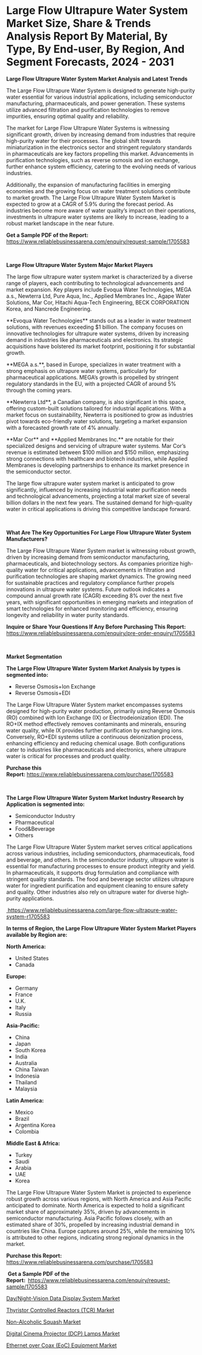 <p><h1>Large Flow Ultrapure Water System Market Size, Share & Trends Analysis Report By Material, By Type, By End-user, By Region, And Segment Forecasts, 2024 - 2031</h1></p><p><strong>Large Flow Ultrapure Water System Market Analysis and Latest Trends</strong></p>
<p><p>The Large Flow Ultrapure Water System is designed to generate high-purity water essential for various industrial applications, including semiconductor manufacturing, pharmaceuticals, and power generation. These systems utilize advanced filtration and purification technologies to remove impurities, ensuring optimal quality and reliability.</p><p>The market for Large Flow Ultrapure Water Systems is witnessing significant growth, driven by increasing demand from industries that require high-purity water for their processes. The global shift towards miniaturization in the electronics sector and stringent regulatory standards in pharmaceuticals are key factors propelling this market. Advancements in purification technologies, such as reverse osmosis and ion exchange, further enhance system efficiency, catering to the evolving needs of various industries.</p><p>Additionally, the expansion of manufacturing facilities in emerging economies and the growing focus on water treatment solutions contribute to market growth. The Large Flow Ultrapure Water System Market is expected to grow at a CAGR of 5.9% during the forecast period. As industries become more aware of water quality’s impact on their operations, investments in ultrapure water systems are likely to increase, leading to a robust market landscape in the near future.</p></p>
<p><strong>Get a Sample PDF of the Report:&nbsp;</strong> <a href="https://www.reliablebusinessarena.com/enquiry/request-sample/1705583?utm_campaign=1596&utm_medium=2&utm_source=Github&utm_content=ia&utm_term=21102024&utm_id=large-flow-ultrapure-water-system">https://www.reliablebusinessarena.com/enquiry/request-sample/1705583</a></p>
<p>&nbsp;</p>
<p><strong>Large Flow Ultrapure Water System Major Market Players</strong></p>
<p><p>The large flow ultrapure water system market is characterized by a diverse range of players, each contributing to technological advancements and market expansion. Key players include Evoqua Water Technologies, MEGA a.s., Newterra Ltd, Pure Aqua, Inc., Applied Membranes Inc., Agape Water Solutions, Mar Cor, Hitachi Aqua-Tech Engineering, BECK CORPORATION Korea, and Nancrede Engineering.</p><p>**Evoqua Water Technologies** stands out as a leader in water treatment solutions, with revenues exceeding $1 billion. The company focuses on innovative technologies for ultrapure water systems, driven by increasing demand in industries like pharmaceuticals and electronics. Its strategic acquisitions have bolstered its market footprint, positioning it for substantial growth.</p><p>**MEGA a.s.**, based in Europe, specializes in water treatment with a strong emphasis on ultrapure water systems, particularly for pharmaceutical applications. MEGA’s growth is propelled by stringent regulatory standards in the EU, with a projected CAGR of around 5% through the coming years.</p><p>**Newterra Ltd**, a Canadian company, is also significant in this space, offering custom-built solutions tailored for industrial applications. With a market focus on sustainability, Newterra is positioned to grow as industries pivot towards eco-friendly water solutions, targeting a market expansion with a forecasted growth rate of 4% annually.</p><p>**Mar Cor** and **Applied Membranes Inc.** are notable for their specialized designs and servicing of ultrapure water systems. Mar Cor’s revenue is estimated between $100 million and $150 million, emphasizing strong connections with healthcare and biotech industries, while Applied Membranes is developing partnerships to enhance its market presence in the semiconductor sector.</p><p>The large flow ultrapure water system market is anticipated to grow significantly, influenced by increasing industrial water purification needs and technological advancements, projecting a total market size of several billion dollars in the next few years. The sustained demand for high-quality water in critical applications is driving this competitive landscape forward.</p></p>
<p>&nbsp;</p>
<p><strong>What Are The Key Opportunities For Large Flow Ultrapure Water System Manufacturers?</strong></p>
<p><p>The Large Flow Ultrapure Water System market is witnessing robust growth, driven by increasing demand from semiconductor manufacturing, pharmaceuticals, and biotechnology sectors. As companies prioritize high-quality water for critical applications, advancements in filtration and purification technologies are shaping market dynamics. The growing need for sustainable practices and regulatory compliance further propels innovations in ultrapure water systems. Future outlook indicates a compound annual growth rate (CAGR) exceeding 8% over the next five years, with significant opportunities in emerging markets and integration of smart technologies for enhanced monitoring and efficiency, ensuring longevity and reliability in water purity standards.</p></p>
<p><strong>Inquire or Share Your Questions If Any Before Purchasing This Report:</strong> <a href="https://www.reliablebusinessarena.com/enquiry/pre-order-enquiry/1705583?utm_campaign=1596&utm_medium=2&utm_source=Github&utm_content=ia&utm_term=21102024&utm_id=large-flow-ultrapure-water-system">https://www.reliablebusinessarena.com/enquiry/pre-order-enquiry/1705583</a></p>
<p>&nbsp;</p>
<p><strong>Market Segmentation</strong></p>
<p><strong>The Large Flow Ultrapure Water System Market Analysis by types is segmented into:</strong></p>
<p><ul><li>Reverse Osmosis+Ion Exchange</li><li>Reverse Osmosis+EDI</li></ul></p>
<p><p>The Large Flow Ultrapure Water System market encompasses systems designed for high-purity water production, primarily using Reverse Osmosis (RO) combined with Ion Exchange (IX) or Electrodeionization (EDI). The RO+IX method effectively removes contaminants and minerals, ensuring water quality, while IX provides further purification by exchanging ions. Conversely, RO+EDI systems utilize a continuous deionization process, enhancing efficiency and reducing chemical usage. Both configurations cater to industries like pharmaceuticals and electronics, where ultrapure water is critical for processes and product quality.</p></p>
<p><strong>Purchase this Report:&nbsp;</strong><a href="https://www.reliablebusinessarena.com/purchase/1705583?utm_campaign=1596&utm_medium=2&utm_source=Github&utm_content=ia&utm_term=21102024&utm_id=large-flow-ultrapure-water-system">https://www.reliablebusinessarena.com/purchase/1705583</a></p>
<p>&nbsp;</p>
<p><strong>The Large Flow Ultrapure Water System Market Industry Research by Application is segmented into:</strong></p>
<p><ul><li>Semiconductor Industry</li><li>Pharmaceutical</li><li>Food&Beverage</li><li>Oithers</li></ul></p>
<p><p>The Large Flow Ultrapure Water System market serves critical applications across various industries, including semiconductors, pharmaceuticals, food and beverage, and others. In the semiconductor industry, ultrapure water is essential for manufacturing processes to ensure product integrity and yield. In pharmaceuticals, it supports drug formulation and compliance with stringent quality standards. The food and beverage sector utilizes ultrapure water for ingredient purification and equipment cleaning to ensure safety and quality. Other industries also rely on ultrapure water for diverse high-purity applications.</p></p>
<p><a href="https://www.reliablebusinessarena.com/large-flow-ultrapure-water-system-r1705583?utm_campaign=1596&utm_medium=2&utm_source=Github&utm_content=ia&utm_term=21102024&utm_id=large-flow-ultrapure-water-system">&nbsp;https://www.reliablebusinessarena.com/large-flow-ultrapure-water-system-r1705583</a></p>
<p><strong>In terms of Region, the Large Flow Ultrapure Water System Market Players available by Region are:</strong></p>
<p>
    <p> <strong> North America: </strong>
        <ul>
            <li>United States</li>
            <li>Canada</li>
        </ul>
        </p> 
    <p> <strong> Europe: </strong>
        <ul>
            <li>Germany</li>
            <li>France</li>
            <li>U.K.</li>
            <li>Italy</li>
            <li>Russia</li>
        </ul>
        </p> 
    <p> <strong> Asia-Pacific: </strong>
        <ul>
            <li>China</li>
            <li>Japan</li>
            <li>South Korea</li>
            <li>India</li>
            <li>Australia</li>
            <li>China Taiwan</li>
            <li>Indonesia</li>
            <li>Thailand</li>
            <li>Malaysia</li>
        </ul>
        </p> 
    <p> <strong> Latin America: </strong>
        <ul>
            <li>Mexico</li>
            <li>Brazil</li>
            <li>Argentina Korea</li>
            <li>Colombia</li>
        </ul>
        </p> 
    <p> <strong> Middle East & Africa: </strong>
        <ul>
            <li>Turkey</li>
            <li>Saudi</li>
            <li>Arabia</li>
            <li>UAE</li>
            <li>Korea</li>
        </ul>
    </p>
    </p>
<p><p>The Large Flow Ultrapure Water System Market is projected to experience robust growth across various regions, with North America and Asia Pacific anticipated to dominate. North America is expected to hold a significant market share of approximately 35%, driven by advancements in semiconductor manufacturing. Asia Pacific follows closely, with an estimated share of 30%, propelled by increasing industrial demand in countries like China. Europe captures around 25%, while the remaining 10% is attributed to other regions, indicating strong regional dynamics in the market.</p></p>
<p><strong>Purchase this Report: </strong><a href="https://www.reliablebusinessarena.com/purchase/1705583?utm_campaign=1596&utm_medium=2&utm_source=Github&utm_content=ia&utm_term=21102024&utm_id=large-flow-ultrapure-water-system">https://www.reliablebusinessarena.com/purchase/1705583</a></p>
<p>&nbsp;<strong>Get a Sample PDF of the Report:&nbsp;&nbsp;</strong><a href="https://www.reliablebusinessarena.com/enquiry/request-sample/1705583?utm_campaign=1596&utm_medium=2&utm_source=Github&utm_content=ia&utm_term=21102024&utm_id=large-flow-ultrapure-water-system">https://www.reliablebusinessarena.com/enquiry/request-sample/1705583</a></p>
<p><strong></strong></p>
<p><p><a href="https://www.linkedin.com/pulse/daynight-vision-data-display-system-market-global-regional-ody6c?utm_campaign=1596&utm_medium=2&utm_source=Github&utm_content=ia&utm_term=21102024&utm_id=large-flow-ultrapure-water-system">Day/Night-Vision Data Display System Market</a></p><p><a href="https://www.linkedin.com/pulse/thyristor-controlled-reactors-tcr-market-trends-insights-cfimc?utm_campaign=1596&utm_medium=2&utm_source=Github&utm_content=ia&utm_term=21102024&utm_id=large-flow-ultrapure-water-system">Thyristor Controlled Reactors (TCR) Market</a></p><p><a href="https://www.linkedin.com/pulse/regional-adaptations-global-non-alcoholic-squash-market-trends-goxuf?utm_campaign=1596&utm_medium=2&utm_source=Github&utm_content=ia&utm_term=21102024&utm_id=large-flow-ultrapure-water-system">Non-Alcoholic Squash Market</a></p><p><a href="https://www.linkedin.com/pulse/strategic-market-insights-navigating-global-digital-cinema-rmx9c?utm_campaign=1596&utm_medium=2&utm_source=Github&utm_content=ia&utm_term=21102024&utm_id=large-flow-ultrapure-water-system">Digital Cinema Projector (DCP) Lamps Market</a></p><p><a href="https://www.linkedin.com/pulse/key-drivers-ethernet-over-coax-eoc-equipment-market-trends-future-ckgtc?utm_campaign=1596&utm_medium=2&utm_source=Github&utm_content=ia&utm_term=21102024&utm_id=large-flow-ultrapure-water-system">Ethernet over Coax (EoC) Equipment Market</a></p></p>